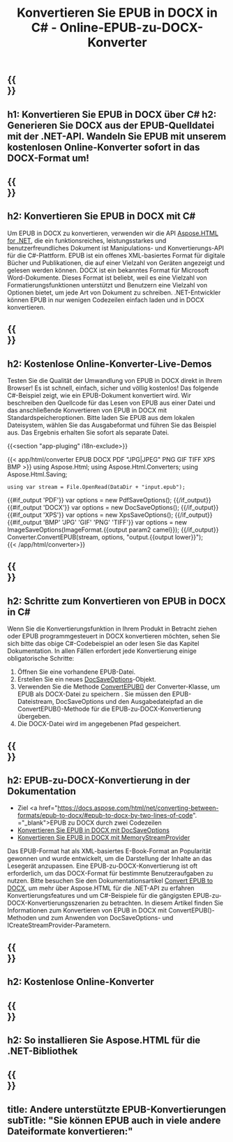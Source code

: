 ﻿---
translation: true
template: /templates/_template-conversion-child.md
title: Konvertieren Sie EPUB in DOCX in C# - Online-EPUB-zu-DOCX-Konverter
description: Beispielcode für die Umwandlung von EPUB in DOCX C#. Verwenden Sie einfach die Konverter-API innerhalb von ASP.NET oder einer beliebigen .NET-Anwendung. Probieren Sie den Online-EPUB-zu-DOCX-Konverter kostenlos aus!
url: /net/conversion/epub-to-docx/
family: html
platformtag: net
feature: conversion
informat: EPUB
outformat: DOCX
otherformats: PDF DOCX XPS GIF JPEG PNG TIFF BMP
---

{{<section banner>}}
---
h1: Konvertieren Sie EPUB in DOCX über C#
h2: Generieren Sie DOCX aus der EPUB-Quelldatei mit der .NET-API. Wandeln Sie EPUB mit unserem kostenlosen Online-Konverter sofort in das DOCX-Format um!
---

{{<section overview>}}
---
h2: Konvertieren Sie EPUB in DOCX mit C#
---

Um EPUB in DOCX zu konvertieren, verwenden wir die API [Aspose.HTML for .NET](https://products.aspose.com/html/net/), die ein funktionsreiches, leistungsstarkes und benutzerfreundliches Dokument ist Manipulations- und Konvertierungs-API für die C#-Plattform. EPUB ist ein offenes XML-basiertes Format für digitale Bücher und Publikationen, die auf einer Vielzahl von Geräten angezeigt und gelesen werden können. DOCX ist ein bekanntes Format für Microsoft Word-Dokumente. Dieses Format ist beliebt, weil es eine Vielzahl von Formatierungsfunktionen unterstützt und Benutzern eine Vielzahl von Optionen bietet, um jede Art von Dokument zu schreiben. .NET-Entwickler können EPUB in nur wenigen Codezeilen einfach laden und in DOCX konvertieren.

{{<section demos>}}
---
h2: Kostenlose Online-Konverter-Live-Demos
---

Testen Sie die Qualität der Umwandlung von EPUB in DOCX direkt in Ihrem Browser! Es ist schnell, einfach, sicher und völlig kostenlos! Das folgende C#-Beispiel zeigt, wie ein EPUB-Dokument konvertiert wird. Wir beschreiben den Quellcode für das Lesen von EPUB aus einer Datei und das anschließende Konvertieren von EPUB in DOCX mit Standardspeicheroptionen. Bitte laden Sie EPUB aus dem lokalen Dateisystem, wählen Sie das Ausgabeformat und führen Sie das Beispiel aus. Das Ergebnis erhalten Sie sofort als separate Datei.

{{<section "app-pluging" i18n-exclude>}}

{{< app/html/converter EPUB DOCX PDF "JPG|JPEG" PNG GIF TIFF XPS BMP >}}
using Aspose.Html;
using Aspose.Html.Converters;
using Aspose.Html.Saving;

    using var stream = File.OpenRead(DataDir + "input.epub");
{{#if_output 'PDF'}}
    var options = new PdfSaveOptions();
{{/if_output}}
{{#if_output 'DOCX'}}
    var options = new DocSaveOptions();
{{/if_output}}
{{#if_output 'XPS'}}
    var options = new XpsSaveOptions();
{{/if_output}}
{{#if_output 'BMP' 'JPG' 'GIF' 'PNG' 'TIFF'}}
    var options = new ImageSaveOptions(ImageFormat.{{output param2 camel}});
{{/if_output}}
    Converter.ConvertEPUB(stream, options, "output.{{output lower}}");   
{{< /app/html/converter>}}


{{<section steps>}}
---
h2: Schritte zum Konvertieren von EPUB in DOCX in C#
---

Wenn Sie die Konvertierungsfunktion in Ihrem Produkt in Betracht ziehen oder EPUB programmgesteuert in DOCX konvertieren möchten, sehen Sie sich bitte das obige C#-Codebeispiel an oder lesen Sie das Kapitel Dokumentation. In allen Fällen erfordert jede Konvertierung einige obligatorische Schritte:
1. Öffnen Sie eine vorhandene EPUB-Datei.
1. Erstellen Sie ein neues [DocSaveOptions](https://apireference.aspose.com/html/net/aspose.html.saving/docsaveoptions)-Objekt.
1. Verwenden Sie die Methode [ConvertEPUB()](https://apireference.aspose.com/html/net/aspose.html.converters.converter/convertepub/methods/27) der Converter-Klasse, um EPUB als DOCX-Datei zu speichern . Sie müssen den EPUB-Dateistream, DocSaveOptions und den Ausgabedateipfad an die ConvertEPUB()-Methode für die EPUB-zu-DOCX-Konvertierung übergeben.
1. Die DOCX-Datei wird im angegebenen Pfad gespeichert.




{{<section documentation>}}
---
h2: EPUB-zu-DOCX-Konvertierung in der Dokumentation
---

  - Ziel <a href="https://docs.aspose.com/html/net/converting-between-formats/epub-to-docx/#epub-to-docx-by-two-lines-of-code". ="_blank">EPUB zu DOCX durch zwei Codezeilen</a>
  - <a href="https://docs.aspose.com/html/net/converting-between-formats/epub-to-docx/#convert-epub-to-docx-using-docsaveoptions" target="_blank" >Konvertieren Sie EPUB in DOCX mit DocSaveOptions</a>
  - <a href="https://docs.aspose.com/html/net/converting-between-formats/epub-to-docx/#output-stream-providers" target="_blank">Konvertieren Sie EPUB in DOCX mit MemoryStreamProvider</a>

Das EPUB-Format hat als XML-basiertes E-Book-Format an Popularität gewonnen und wurde entwickelt, um die Darstellung der Inhalte an das Lesegerät anzupassen. Eine EPUB-zu-DOCX-Konvertierung ist oft erforderlich, um das DOCX-Format für bestimmte Benutzeraufgaben zu nutzen. Bitte besuchen Sie den Dokumentationsartikel [Convert EPUB to DOCX](https://docs.aspose.com/html/net/converting-between-formats/epub-to-docx/), um mehr über Aspose.HTML für die .NET-API zu erfahren Konvertierungsfeatures und um C#-Beispiele für die gängigsten EPUB-zu-DOCX-Konvertierungsszenarien zu betrachten. In diesem Artikel finden Sie Informationen zum Konvertieren von EPUB in DOCX mit ConvertEPUB()-Methoden und zum Anwenden von DocSaveOptions- und ICreateStreamProvider-Parametern.

{{<section online-converters>}}
---
h2: Kostenlose Online-Konverter
---

{{<section get-started>}}
---
h2: So installieren Sie Aspose.HTML für die .NET-Bibliothek
---

{{<section other-conversions>}}
---
title: Andere unterstützte EPUB-Konvertierungen
subTitle: "Sie können EPUB auch in viele andere Dateiformate konvertieren:"
---